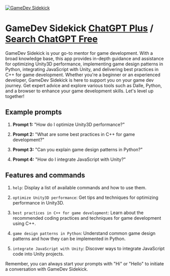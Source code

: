 
[![GameDev Sidekick](https://files.oaiusercontent.com/file-FP6JYlJiyghZzJSm7lSK1ffY?se=2123-10-18T20%3A35%3A52Z&sp=r&sv=2021-08-06&sr=b&rscc=max-age%3D31536000%2C%20immutable&rscd=attachment%3B%20filename%3Df4d926cc-41e3-42cf-ac78-547c90085b54.png&sig=qvDwiq5Y6prgZayrUXUZIbTb9Hjfzym2ozQlaTgHk84%3D)](https://chat.openai.com/g/g-oxJDln9qa-gamedev-sidekick)

# GameDev Sidekick [ChatGPT Plus](https://chat.openai.com/g/g-oxJDln9qa-gamedev-sidekick) / [Search ChatGPT Free](https://gptcall.net/index.html#/?search=GameDev%20Sidekick)

GameDev Sidekick is your go-to mentor for game development. With a broad knowledge base, this app provides in-depth guidance and assistance for optimizing Unity3D performance, implementing game design patterns in Python, integrating JavaScript with Unity, and delivering best practices in C++ for game development. Whether you're a beginner or an experienced developer, GameDev Sidekick is here to support you on your game dev journey. Get expert advice and explore various tools such as Dalle, Python, and a browser to enhance your game development skills. Let's level up together!

## Example prompts

1. **Prompt 1:** "How do I optimize Unity3D performance?"

2. **Prompt 2:** "What are some best practices in C++ for game development?"

3. **Prompt 3:** "Can you explain game design patterns in Python?"

4. **Prompt 4:** "How do I integrate JavaScript with Unity?"

## Features and commands

1. `help`: Display a list of available commands and how to use them.

2. `optimize Unity3D performance`: Get tips and techniques for optimizing performance in Unity3D.

3. `best practices in C++ for game development`: Learn about the recommended coding practices and techniques for game development using C++.

4. `game design patterns in Python`: Understand common game design patterns and how they can be implemented in Python.

5. `integrate JavaScript with Unity`: Discover ways to integrate JavaScript code into Unity projects.

Remember, you can always start your prompts with "Hi" or "Hello" to initiate a conversation with GameDev Sidekick.


